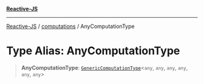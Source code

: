 [**Reactive-JS**](../../README.md)

***

[Reactive-JS](../../README.md) / [computations](../README.md) / AnyComputationType

# Type Alias: AnyComputationType

> **AnyComputationType**: [`GenericComputationType`](../interfaces/GenericComputationType.md)\<`any`, `any`, `any`, `any`, `any`, `any`\>
